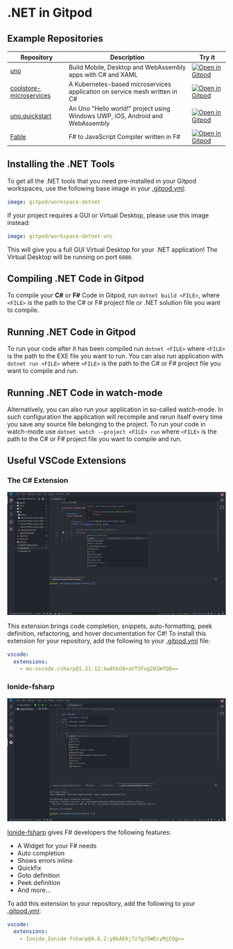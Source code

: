 # .NET in Gitpod

## Example Repositories


<div class="table-container">

| Repository | Description | Try it |
|------|----------------|-----------|
|[uno](https://github.com/unoplatform/uno)|Build Mobile, Desktop and WebAssembly apps with C# and XAML|[![Open in Gitpod](https://gitpod.io/button/open-in-gitpod.svg)](https://gitpod.io/#https://github.com/unoplatform/uno)
|[coolstore-microservices](https://github.com/vietnam-devs/coolstore-microservices)|A Kubernetes-based microservices application on service mesh written in C#|[![Open in Gitpod](https://gitpod.io/button/open-in-gitpod.svg)](https://gitpod.io/#https://github.com/vietnam-devs/coolstore-microservices)|
|[uno.quickstart](https://github.com/unoplatform/uno.quickstart)|An Uno "Hello world!" project using Windows UWP, iOS, Android and WebAssembly|[![Open in Gitpod](https://gitpod.io/button/open-in-gitpod.svg)](https://gitpod.io/#https://github.com/unoplatform/uno.quickstart)|
|[Fable](https://github.com/fable-compiler/Fable)|F# to JavaScript Compiler written in F#|[![Open in Gitpod](https://gitpod.io/button/open-in-gitpod.svg)](https://gitpod.io/#https://github.com/fable-compiler/Fable)|

</div>

## Installing the .NET Tools

To get all the .NET tools that you need pre-installed in your Gitpod workspaces, use the following base image in your [.gitpod.yml](https://www.gitpod.io/docs/config-gitpod-file/):
```YAML
image: gitpod/workspace-dotnet
```

If your project requires a GUI or Virtual Desktop, please use this image instead:
```YAML
image: gitpod/workspace-dotnet-vnc
```
This will give you a full GUI Virtual Desktop for your .NET application! The Virtual Desktop will be running on port `6080`.

## Compiling .NET Code in Gitpod

To compile your **C#** or **F#** Code in Gitpod, run `dotnet build <FILE>`, where `<FILE>` is the path to the C# or F# project file or .NET solution file you want to compile.

## Running .NET Code in Gitpod

To run your code after it has been compiled run `dotnet <FILE>` where `<FILE>` is the path to the EXE file you want to run. You can also run application with `dotnet run <FILE>` where `<FILE>` is the path to the C# or F# project file you want to compile and run.

## Running .NET Code in watch-mode

Alternatively, you can also run your application in so-called watch-mode. In such configuration the application will recompile and rerun itself every time you save any source file belonging to the project. To run your code in watch-mode use `dotnet watch --project <FILE> run` where `<FILE>` is the path to the C# or F# project file you want to compile and run.

## Useful VSCode Extensions

### <p>The C# Extension</p>

![C# Extension Demo](../images/CSharpDemo.png)

This extension brings code completion, snippets, auto-formatting, peek definition, refactoring, and hover documentation for C#! To install this extension for your repository, add the following to your [.gitpod.yml](https://www.gitpod.io/docs/config-gitpod-file/) file:

```yaml
vscode:
  extensions:
    - ms-vscode.csharp@1.21.12:kw8SkO8+aVTSFug281WfQQ==
```

### Ionide-fsharp

![Ionide fsharp Example](../images/Iondine_Example.png)

[Ionide-fsharp](https://ionide.io/) gives F# developers the following features:

* A Widget for your F# needs
* Auto completion
* Shows errors inline
* Quickfix
* Goto definition
* Peek definition
* And more... 

To add this extension to your repository, add the following to your [.gitpod.yml](https://www.gitpod.io/docs/config-gitpod-file/):

```yaml
vscode:
  extensions:
    - Ionide.Ionide-fsharp@4.6.2:yBkAE6j7z7gJ5WEcyMjEOg==
```
